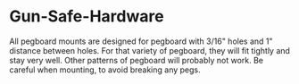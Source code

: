 # Gun-Safe-Hardware
All pegboard mounts are designed for pegboard with 3/16" holes and 1" distance between holes. For that variety of pegboard, they will fit tightly and stay very well. Other patterns of pegboard will probably not work.
Be careful when mounting, to avoid breaking any pegs.
